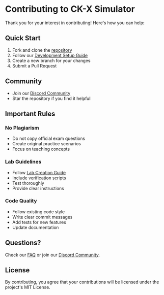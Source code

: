 # Contributing to CK-X Simulator

Thank you for your interest in contributing! Here's how you can help:

## Quick Start

1. Fork and clone the [repository](https://github.com/@nishanb/CK-X)
2. Follow our [Development Setup Guide](development-setup.md)
3. Create a new branch for your changes
4. Submit a Pull Request

## Community

- Join our [Discord Community](https://discord.gg/24HtTEjA)
- Star the repository if you find it helpful

## Important Rules

### No Plagiarism
- Do not copy official exam questions
- Create original practice scenarios
- Focus on teaching concepts

### Lab Guidelines
- Follow [Lab Creation Guide](how-to-add-new-labs.md)
- Include verification scripts
- Test thoroughly
- Provide clear instructions

### Code Quality
- Follow existing code style
- Write clear commit messages
- Add tests for new features
- Update documentation

## Questions?

Check our [FAQ](docs/FAQ.md) or join our [Discord Community](https://discord.gg/24HtTEjA).

## License

By contributing, you agree that your contributions will be licensed under the project's MIT License. 